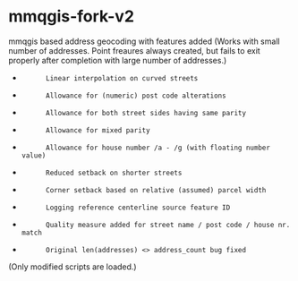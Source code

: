 # mmqgis-fork-v2
mmqgis based address geocoding with features added
(Works with small number of addresses. Point freaures always created, but fails to exit properly after completion with large number of addresses.)

-			Linear interpolation on curved streets
-			Allowance for (numeric) post code alterations
-			Allowance for both street sides having same parity
-			Allowance for mixed parity
-			Allowance for house number /a - /g (with floating number value)
-			Reduced setback on shorter streets
-			Corner setback based on relative (assumed) parcel width
-			Logging reference centerline source feature ID
-			Quality measure added for street name / post code / house nr. match
-			Original len(addresses) <> address_count bug fixed

(Only modified scripts are loaded.)
